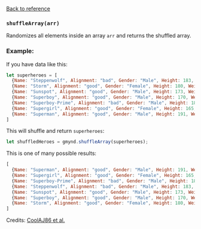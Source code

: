 [Back to reference](../README.md)

### `shuffleArray(arr)`

Randomizes all elements inside an array `arr` and returns the shuffled array.

### Example:

If you have data like this:

```javascript
let superheroes = [
  {Name: "Steppenwolf", Alignment: "bad", Gender: "Male", Height: 183, Weight: 91},
  {Name: "Storm", Alignment: "good", Gender: "Female", Height: 180, Weight: 57},
  {Name: "Sunspot", Alignment: "good", Gender: "Male", Height: 173, Weight: 77},
  {Name: "Superboy", Alignment: "good", Gender: "Male", Height: 170, Weight: 68},
  {Name: "Superboy-Prime", Alignment: "bad", Gender: "Male", Height: 180, Weight: 77},
  {Name: "Supergirl", Alignment: "good", Gender: "Female", Height: 165, Weight: 54},
  {Name: "Superman", Alignment: "good", Gender: "Male", Height: 191, Weight: 101}
]
```

This will shuffle and return `superheroes`:

```javascript
let shuffledHeroes = gmynd.shuffleArray(superheroes);
```

This is one of many possible results:

```javascript
[
  {Name: "Superman", Alignment: "good", Gender: "Male", Height: 191, Weight: 101},
  {Name: "Supergirl", Alignment: "good", Gender: "Female", Height: 165, Weight: 54},
  {Name: "Superboy-Prime", Alignment: "bad", Gender: "Male", Height: 180, Weight: 77},
  {Name: "Steppenwolf", Alignment: "bad", Gender: "Male", Height: 183, Weight: 91},
  {Name: "Sunspot", Alignment: "good", Gender: "Male", Height: 173, Weight: 77},
  {Name: "Superboy", Alignment: "good", Gender: "Male", Height: 170, Weight: 68},
  {Name: "Storm", Alignment: "good", Gender: "Female", Height: 180, Weight: 57}
]
```

Credits: [CoolAJ86 et al.](https://stackoverflow.com/questions/2450954/how-to-randomize-shuffle-a-javascript-array/2450976#2450976)